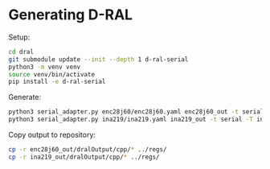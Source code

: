 # Generating D-RAL

Setup: 

```bash
cd dral
git submodule update --init --depth 1 d-ral-serial
python3 -m venv venv
source venv/bin/activate
pip install -e d-ral-serial
```

Generate:

```bash
python3 serial_adapter.py enc28j60/enc28j60.yaml enc28j60_out -t serial -T enc28j60/template/
python3 serial_adapter.py ina219/ina219.yaml ina219_out -t serial -T ina219/template/
```

Copy output to repository:

```bash
cp -r enc28j60_out/dralOutput/cpp/* ../regs/
cp -r ina219_out/dralOutput/cpp/* ../regs/
```